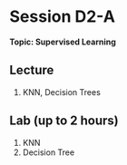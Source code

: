 # Session D2-A

**Topic: Supervised Learning**

## Lecture
1. KNN, Decision Trees

## Lab (up to 2 hours)
1. KNN
2. Decision Tree
   